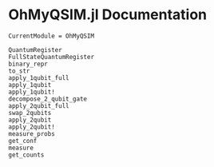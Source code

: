 # OhMyQSIM.jl Documentation

```@meta
CurrentModule = OhMyQSIM
```

```@docs
QuantumRegister
FullStateQuantumRegister
binary_repr
to_str
apply_1qubit_full
apply_1qubit
apply_1qubit!
decompose_2_qubit_gate
apply_2qubit_full
swap_2qubits
apply_2qubit
apply_2qubit!
measure_probs
get_conf
measure
get_counts


```
